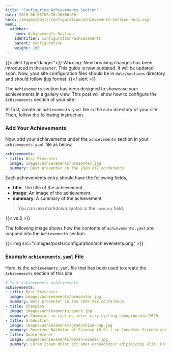 ```yaml
---
title: "Configuring Achievements Section"
date: 2020-06-08T06:20:30+06:00
hero: /images/posts/configuration/achievements-section-hero.svg
menu:
  sidebar:
    name: Achievements Section
    identifier: configuration-achievements
    parent: configuration
    weight: 160
---
```


{{< alert type="danger">}}
 *Warning:* New breaking changes has been introduced in the `master`. This guide is now outdated. It will be updated soon. Now, your site configuration files should be in `data/sections` directory and should follow [this](https://github.com/hossainemruz/toha-example-site/tree/master/data/sections) format.
{{</ alert >}}

The `Achievements` section has been designed to showcase your achievements in a gallery view. This post will show how to configure the `Achievements` section of your site.

At first,  create an `achievements.yaml` file in the `data` directory of your site. Then, follow the following instruction.

### Add Your Achievements

Now, add your achievements under the `achievements` section in your `achievements.yaml` file as below,

```yaml
achievements:
- title: Best Presenter
  image: images/achievements/presenter.jpg
  summary: Best presenter in the 2020 XYZ conference.
```

Each achievements  entry should have the following fields,

- **title**: The title of the achievement.
- **image**: An image of the achievement.
- **summary**: A summary of the achievement.

>You can use markdown syntax in the `summary` field.

{{< vs 2 >}}

The following image shows how the contents of `achievements.yaml` are mapped into the `Achievements` section.

{{< img src="/images/posts/configuration/achievements.png" >}}

### Example `achievements.yaml` File

Here, is the `achievements.yaml` file that has been used to create the `Achievements` section of this site.

```yaml
# Your achievements achievements
achievements:
- title: Best Presenter
  image: images/achievements/presenter.jpg
  summary: Best presenter in the 2020 XYZ conference.
- title: Champion
  image: images/achievements/sport.jpg
  summary: Champion in cycling inter-city cycling championship 2020.
- title: Graduation
  image: images/achievements/graduation-cap.jpg
  summary: Received Bachelor of Science (B.Sc.) in Computer Science and Engineer from XYZ University.
- title: Award Winner
  image: images/achievements/woman-winner.jpg
  summary: Lorem ipsum dolor sit amet consectetur adipisicing elit. Possimus architecto minus facere vero?
```
